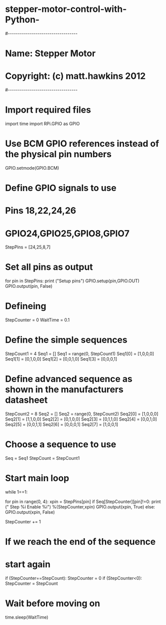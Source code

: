 stepper-motor-control-with-Python-
==================================

#-----------------------------------
# Name: Stepper Motor
# Copyright: (c) matt.hawkins 2012
#-----------------------------------
 
# Import required files
import time
import RPi.GPIO as GPIO
 
# Use BCM GPIO references instead of the physical pin numbers
GPIO.setmode(GPIO.BCM)
 
# Define GPIO signals to use
# Pins 18,22,24,26
# GPIO24,GPIO25,GPIO8,GPIO7
StepPins = [24,25,8,7]
 
# Set all pins as output
for pin in StepPins:
  print ("Setup pins")
  GPIO.setup(pin,GPIO.OUT)
  GPIO.output(pin, False)
 
# Defineing 
StepCounter = 0
WaitTime = 0.1
 
# Define the simple sequences
StepCount1 = 4
Seq1 = []
Seq1 = range(0, StepCount1)
Seq1[0] = [1,0,0,0]
Seq1[1] = [0,1,0,0]
Seq1[2] = [0,0,1,0]
Seq1[3] = [0,0,0,1]
 
# Define advanced sequence as shown in the manufacturers datasheet
StepCount2 = 8
Seq2 = []
Seq2 = range(0, StepCount2)
Seq2[0] = [1,0,0,0]
Seq2[1] = [1,1,0,0]
Seq2[2] = [0,1,0,0]
Seq2[3] = [0,1,1,0]
Seq2[4] = [0,0,1,0]
Seq2[5] = [0,0,1,1]
Seq2[6] = [0,0,0,1]
Seq2[7] = [1,0,0,1]
 
# Choose a sequence to use
Seq = Seq1
StepCount = StepCount1
 
# Start main loop
while 1==1:
 
  for pin in range(0, 4):
    xpin = StepPins[pin]
    if Seq[StepCounter][pin]!=0:
      print (" Step %i Enable %i") %(StepCounter,xpin)
      GPIO.output(xpin, True)
    else:
      GPIO.output(xpin, False)
 
  StepCounter += 1
 
  # If we reach the end of the sequence
  # start again
  if (StepCounter==StepCount):
    StepCounter = 0
  if (StepCounter<0):
    StepCounter = StepCount
 
  # Wait before moving on
  time.sleep(WaitTime)
